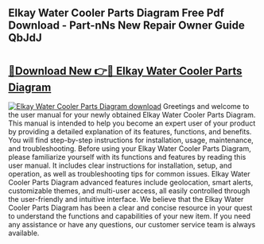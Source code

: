 ## Elkay Water Cooler Parts Diagram Free Pdf Download - Part-nNs New Repair Owner Guide QbJdJ

# <h2><a href="http://dfuoyh.blite.top/?on=Elkay+Water+Cooler+Parts+Diagram">🔗Download New 👉🔴 Elkay Water Cooler Parts Diagram</a></h2>

[![Elkay Water Cooler Parts Diagram download](https://i.imgur.com/lujVjoI.png)](http://dfuoyh.blite.top/?on=Elkay+Water+Cooler+Parts+Diagram)
Greetings and welcome to the user manual for your newly obtained Elkay Water Cooler Parts Diagram. This manual is intended to help you become an expert user of your product by providing a detailed explanation of its features, functions, and benefits. You will find step-by-step instructions for installation, usage, maintenance, and troubleshooting. Before using your Elkay Water Cooler Parts Diagram, please familiarize yourself with its functions and features by reading this user manual. It includes clear instructions for installation, setup, and operation, as well as troubleshooting tips for common issues. Elkay Water Cooler Parts Diagram advanced features include geolocation, smart alerts, customizable themes, and multi-user access, all easily controlled through the user-friendly and intuitive interface. We believe that the Elkay Water Cooler Parts Diagram has been a clear and concise resource in your quest to understand the functions and capabilities of your new item. If you need any assistance or have any questions, our customer service team is always available.
